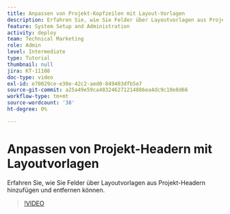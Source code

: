 ```yaml
---
title: Anpassen von Projekt-Kopfzeilen mit Layout-Vorlagen
description: Erfahren Sie, wie Sie Felder über Layoutvorlagen aus Projekt-Headern hinzufügen und entfernen können.
feature: System Setup and Administration
activity: deploy
team: Technical Marketing
role: Admin
level: Intermediate
type: Tutorial
thumbnail: null
jira: KT-11108
doc-type: video
exl-id: e70029ce-e30e-42c2-aed0-849403dfb5e7
source-git-commit: a25a49e59ca483246271214886ea4dc9c10e8d66
workflow-type: tm+mt
source-wordcount: '38'
ht-degree: 0%

---
```


# Anpassen von Projekt-Headern mit Layoutvorlagen

Erfahren Sie, wie Sie Felder über Layoutvorlagen aus Projekt-Headern hinzufügen und entfernen können.

>[!VIDEO](https://video.tv.adobe.com/v/3409081)
